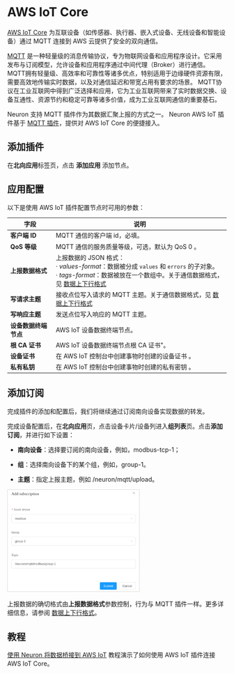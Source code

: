 # AWS IoT Core

[AWS IoT Core] 为互联设备（如传感器、执行器、嵌入式设备、无线设备和智能设备）通过 MQTT 连接到 AWS 云提供了安全的双向通信。

[MQTT] 是一种轻量级的消息传输协议，专为物联网设备和应用程序设计。它采用发布与订阅模型，允许设备和应用程序通过中间代理（Broker）进行通信。MQTT拥有轻量级、高效率和可靠性等诸多优点，特别适用于边缘硬件资源有限，需要高效地传输实时数据，以及对通信延迟和带宽占用有要求的场景。
MQTT协议在工业互联网中得到广泛选择和应用，它为工业互联网带来了实时数据交换、设备互通性、资源节约和稳定可靠等诸多价值，成为工业互联网通信的重要基石。

Neuron 支持 MQTT 插件作为其数据汇聚上报的方式之一。 Neuron AWS IoT 插件基于 [MQTT 插件]，提供对 AWS IoT Core 的便捷接入。

[MQTT]: https://mqtt.org
[MQTT 插件]: ../mqtt/overview.md
[AWS IoT Core]: https://docs.aws.amazon.com/iot/

## 添加插件

在**北向应用**标签页，点击 **添加应用** 添加节点。

## 应用配置

以下是使用 AWS IoT 插件配置节点时可用的参数：

| 字段               | 说明                                                         |
| ------------------ | ------------------------------------------------------------ |
| **客户端 ID**      | MQTT 通信的客户端 id，必填。                                 |
| **QoS 等级**       | MQTT 通信的服务质量等级，可选，默认为 QoS 0 。               |
| **上报数据格式**   | 上报数据的 JSON 格式：<br />· *values-format*：数据被分成 `values` 和 `errors` 的子对象。<br />· *tags-format*：数据被放在一个数组中。关于通信数据格式，见 [数据上下行格式](../mqtt/api.md#数据上报) |
| **写请求主题**     | 接收点位写入请求的 MQTT 主题。关于通信数据格式，见 [数据上下行格式](../mqtt/api.md#写-tag) |
| **写响应主题**     | 发送点位写入响应的 MQTT 主题。                               |
| **设备数据终端节点** | AWS IoT 设备数据终端节点。                                 |
| **根 CA 证书**     | AWS IoT 设备数据终端节点根 CA 证书"。                        |
| **设备证书**       | 在 AWS IoT 控制台中创建事物时创建的设备证书 。               |
| **私有私钥**       | 在 AWS IoT 控制台中创建事物时创建的私有密钥 。               |

## 添加订阅

完成插件的添加和配置后，我们将继续通过订阅南向设备实现数据的转发。

完成设备配置后，在**北向应用**页，点击设备卡片/设备列进入**组列表**页。点击**添加订阅**，并进行如下设置：

- **南向设备**：选择要订阅的南向设备，例如，modbus-tcp-1；

- **组**：选择南向设备下的某个组，例如，group-1。

- **主题**：指定上报主题，例如 /neuron/mqtt/upload。

<img src="./assets/subscribe_topic.png" style="border:thin solid #E0DCD9; width: 60%" alt="Neuron version 2.4.0 MQTT subscribe interface">

上报数据的确切格式由**上报数据格式**参数控制，行为与 MQTT 插件一样。更多详细信息，请参阅 [数据上下行格式](../mqtt/api.md#data-upload)。

## 教程

[使用 Neuron 将数据桥接到 AWS IoT](./example.md) 教程演示了如何使用 AWS IoT 插件连接 AWS IoT Core。
